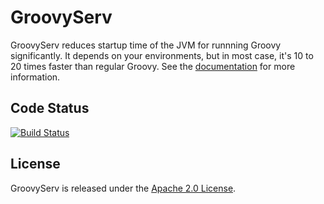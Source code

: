 GroovyServ
==========

GroovyServ reduces startup time of the JVM for runnning Groovy significantly.
It depends on your environments, but in most case, it's 10 to 20 times faster than regular Groovy.
See the [documentation](http://kobo.github.com/groovyserv/) for more information.


Code Status
-----------

[![Build Status](https://travis-ci.org/kobo/groovyserv.svg?branch=master)](https://travis-ci.org/kobo/groovyserv)


License
-------

GroovyServ is released under the [Apache 2.0 License](http://www.apache.org/licenses/LICENSE-2.0).

